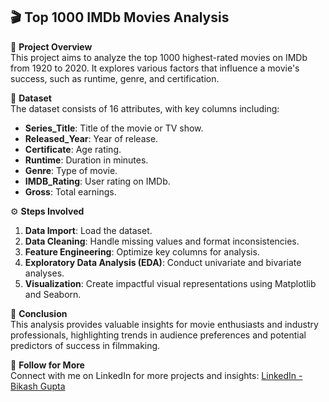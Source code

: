 ## 🎬 Top 1000 IMDb Movies Analysis  
📝 **Project Overview**  
This project aims to analyze the top 1000 highest-rated movies on IMDb from 1920 to 2020. It explores various factors that influence a movie's success, such as runtime, genre, and certification.

📂 **Dataset**  
The dataset consists of 16 attributes, with key columns including:

- **Series_Title**: Title of the movie or TV show.
- **Released_Year**: Year of release.
- **Certificate**: Age rating.
- **Runtime**: Duration in minutes.
- **Genre**: Type of movie.
- **IMDB_Rating**: User rating on IMDb.
- **Gross**: Total earnings.

⚙️ **Steps Involved**  
1. **Data Import**: Load the dataset.
2. **Data Cleaning**: Handle missing values and format inconsistencies.
3. **Feature Engineering**: Optimize key columns for analysis.
4. **Exploratory Data Analysis (EDA)**: Conduct univariate and bivariate analyses.
5. **Visualization**: Create impactful visual representations using Matplotlib and Seaborn.

🎯 **Conclusion**  
This analysis provides valuable insights for movie enthusiasts and industry professionals, highlighting trends in audience preferences and potential predictors of success in filmmaking.

🔗 **Follow for More**  
Connect with me on LinkedIn for more projects and insights:
[LinkedIn - Bikash Gupta](https://www.linkedin.com/in/bikashguptabg/)
